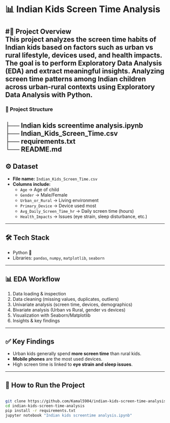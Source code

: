 # 📊 Indian Kids Screen Time Analysis  

#📌 Project Overview  
This project analyzes the **screen time habits of Indian kids** based on factors such as **urban vs rural lifestyle, devices used, and health impacts**.  
The goal is to perform **Exploratory Data Analysis (EDA)** and extract meaningful insights.
Analyzing screen time patterns among Indian children across urban-rural contexts using Exploratory Data Analysis with Python.
---
### 📂 Project Structure
├── Indian kids screentime analysis.ipynb  
├── Indian_Kids_Screen_Time.csv  
├── requirements.txt  
└── README.md  
---

## ⚙️ Dataset  
- **File name:** `Indian_Kids_Screen_Time.csv`  
- **Columns include:**  
  - `Age` → Age of child  
  - `Gender` → Male/Female  
  - `Urban_or_Rural` → Living environment  
  - `Primary_Device` → Device used most  
  - `Avg_Daily_Screen_Time_hr` → Daily screen time (hours)  
  - `Health_Impacts` → Issues (eye strain, sleep disturbance, etc.)  

---

## 🛠️ Tech Stack  
- Python 🐍  
- Libraries: `pandas`, `numpy`, `matplotlib`, `seaborn`  

---

## 📊 EDA Workflow  
1. Data loading & inspection  
2. Data cleaning (missing values, duplicates, outliers)  
3. Univariate analysis (screen time, devices, demographics)  
4. Bivariate analysis (Urban vs Rural, gender vs devices)  
5. Visualization with Seaborn/Matplotlib  
6. Insights & key findings  

---

## ✅ Key Findings  
- Urban kids generally spend **more screen time** than rural kids.  
- **Mobile phones** are the most used devices.  
- High screen time is linked to **eye strain and sleep issues**.  

---

## 🚀 How to Run the Project  
```bash

git clone https://github.com/Kamal5904/indian-kids-screen-time-analysis.git
cd indian-kids-screen-time-analysis
pip install -r requirements.txt
jupyter notebook "Indian kids screentime analysis.ipynb"

